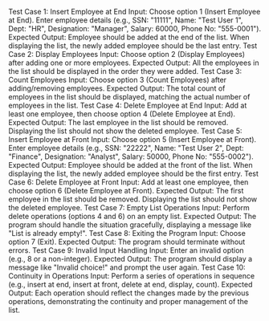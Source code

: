 Test Case 1: Insert Employee at End
Input:
Choose option 1 (Insert Employee at End).
Enter employee details (e.g., SSN: "11111", Name: "Test User 1", Dept: "HR", Designation: "Manager", Salary: 60000, Phone No: "555-0001").
Expected Output:
Employee should be added at the end of the list.
When displaying the list, the newly added employee should be the last entry.
Test Case 2: Display Employees
Input:
Choose option 2 (Display Employees) after adding one or more employees.
Expected Output:
All the employees in the list should be displayed in the order they were added.
Test Case 3: Count Employees
Input:
Choose option 3 (Count Employees) after adding/removing employees.
Expected Output:
The total count of employees in the list should be displayed, matching the actual number of employees in the list.
Test Case 4: Delete Employee at End
Input:
Add at least one employee, then choose option 4 (Delete Employee at End).
Expected Output:
The last employee in the list should be removed.
Displaying the list should not show the deleted employee.
Test Case 5: Insert Employee at Front
Input:
Choose option 5 (Insert Employee at Front).
Enter employee details (e.g., SSN: "22222", Name: "Test User 2", Dept: "Finance", Designation: "Analyst", Salary: 50000, Phone No: "555-0002").
Expected Output:
Employee should be added at the front of the list.
When displaying the list, the newly added employee should be the first entry.
Test Case 6: Delete Employee at Front
Input:
Add at least one employee, then choose option 6 (Delete Employee at Front).
Expected Output:
The first employee in the list should be removed.
Displaying the list should not show the deleted employee.
Test Case 7: Empty List Operations
Input:
Perform delete operations (options 4 and 6) on an empty list.
Expected Output:
The program should handle the situation gracefully, displaying a message like "List is already empty!".
Test Case 8: Exiting the Program
Input:
Choose option 7 (Exit).
Expected Output:
The program should terminate without errors.
Test Case 9: Invalid Input Handling
Input:
Enter an invalid option (e.g., 8 or a non-integer).
Expected Output:
The program should display a message like "Invalid choice!" and prompt the user again.
Test Case 10: Continuity in Operations
Input:
Perform a series of operations in sequence (e.g., insert at end, insert at front, delete at end, display, count).
Expected Output:
Each operation should reflect the changes made by the previous operations, demonstrating the continuity and proper management of the list.
